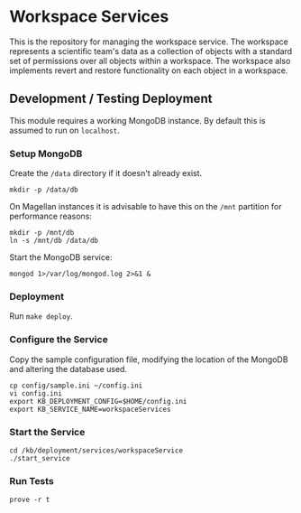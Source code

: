 Workspace Services
==================

This is the repository for managing the workspace
service. The workspace represents a scientific team's
data as a collection of objects with a standard set of
permissions over all objects within a workspace. The
workspace also implements revert and restore functionality
on each object in a workspace.

Development / Testing Deployment
--------------------------------

This module requires a working MongoDB instance.
By default this is assumed to run on `localhost`.

### Setup MongoDB ###

Create the `/data` directory if it doesn't already exist.

    mkdir -p /data/db

On Magellan instances it is advisable to have this on the
`/mnt` partition for performance reasons:

    mkdir -p /mnt/db
    ln -s /mnt/db /data/db

Start the MongoDB service:

    mongod 1>/var/log/mongod.log 2>&1 &

### Deployment ###

Run `make deploy`.


### Configure the Service ###

Copy the sample configuration file, modifying the location of the
MongoDB and altering the database used.

    cp config/sample.ini ~/config.ini
    vi config.ini
    export KB_DEPLOYMENT_CONFIG=$HOME/config.ini
    export KB_SERVICE_NAME=workspaceServices

### Start the Service ###

    cd /kb/deployment/services/workspaceService
    ./start_service

### Run Tests

    prove -r t
